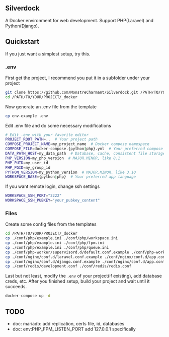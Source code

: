 ## Silverdock
A Docker environment for web development. Support PHP(Laravel) and Python(Django).

## Quickstart
If you just want a simplest setup, try this.

### .env
First get the project, I recommend you put it in a subfolder under your project
```bash
git clone https://github.com/MonstreCharmant/Silverdock.git /PATH/TO/YOUR/PROJECT/_docker
cd /PATH/TO/YOUR/PROJECT/_docker
```

Now generate an .env file from the template
```bash
cp env-example .env
```

Edit .env file and do some necessary modifications
```bash
# Edit .env with your favorite editor
PROJECT_ROOT_PATH=..  # Your project path
COMPOSE_PROJECT_NAME=my_project_name  # Docker compose namespace
COMPOSE_FILE=docker-compose.{python|php}.yml  # Your preferred compose file
DATA_PATH_HOST=my_data_path  # Database, cache, consistent file storage
PHP_VERSION=my_php_version  # MAJOR.MINOR, like 8.1
PHP_PUID=my_user_id
PHP_PGID=my_group_id
PYTHON_VERSION=my_python_version  # MAJOR.MINOR, like 3.10
WORKSPACE_BASE={python|php}  # Your preferred app language
```

If you want remote login, change ssh settings
```bash
WORKSPACE_SSH_PORT="2222"
WORKSPACE_SSH_PUBKEY="your_pubkey_content"
```

### Files

Create some config files from the templates
```bash
cd /PATH/TO/YOUR/PROJECT/_docker
cp ./conf/php/example.ini ./conf/php/workspace.ini
cp ./conf/php/example.ini ./conf/php/fpm.ini
cp ./conf/php/example.ini ./conf/php/queue.ini
cp ./conf/php-worker/supervisord.d/default.conf.example ./conf/php-worker/supervisord.d/default.conf
cp ./conf/nginx/conf.d/laravel.conf.example ./conf/nginx/conf.d/app.conf  # if you are runnig php apps
cp ./conf/nginx/conf.d/django.conf.example ./conf/nginx/conf.d/app.conf  # if you are runnig python apps
cp ./conf/redis/development.conf ./conf/redis/redis.conf
```

Last but not least, modify the `.env` of your project(if existing), add database creds, etc. After you finished setup, build your project and wait until it succeeds.
```bash
docker-compose up -d
```

## TODO

- doc: mariadb: add replication, certs file, id, databases
- doc: env:PHP_FPM_LISTEN_PORT add 127.0.0.1 specifically
